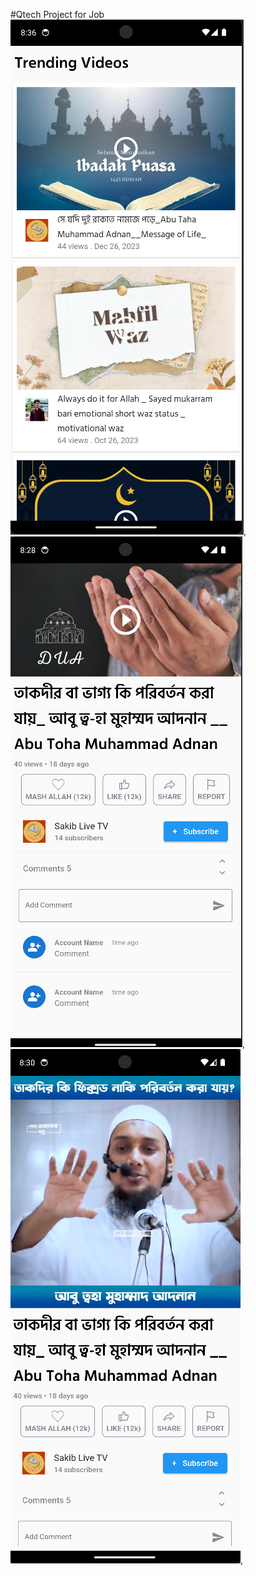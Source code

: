 #Qtech Project for Job
![Initial!](AppView_1.png),
![Second Page](AppView_2.png),
![Video Playing](AppView_3.png),